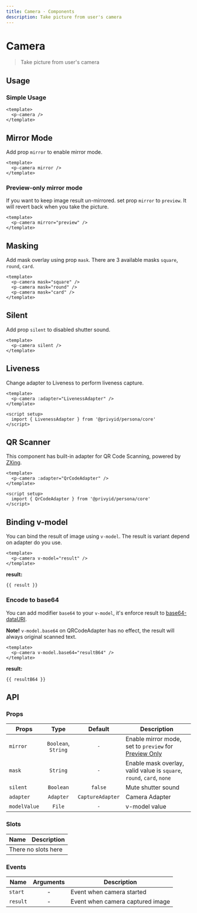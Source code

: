 ```yaml
---
title: Camera · Components
description: Take picture from user's camera
---
```


<script setup>
  import pCamera from './Camera.vue'
  import pBanner from '../banner/Banner.vue'
  import LivenessAdapter from './adapter/liveness'
  import QrCodeAdapter from './adapter/qr-code'
  import { ref } from 'vue'

  const result    = ref()
  const resultB64 = ref()
</script>

# Camera

> Take picture from user's camera

## Usage

### Simple Usage

<preview class="flex-col">
  <p-camera />
</preview>

```vue
<template>
  <p-camera />
</template>
```

## Mirror Mode

Add prop `mirror` to enable mirror mode.

<preview class="flex-col">
  <p-camera mirror />
</preview>

```vue
<template>
  <p-camera mirror />
</template>
```

### Preview-only mirror mode

If you want to keep image result un-mirrored. set prop `mirror` to `preview`. It will revert back when you take the picture.

<preview class="flex-col">
  <p-camera mirror="preview" />
</preview>

```vue
<template>
  <p-camera mirror="preview" />
</template>
```

## Masking

Add mask overlay using prop `mask`. There are 3 available masks `square`, `round`, `card`.

<preview class="flex-col space-y-2">
  <p-camera mask="square" />
  <p-camera mask="round" />
  <p-camera mask="card" />
</preview>

```vue
<template>
  <p-camera mask="square" />
  <p-camera mask="round" />
  <p-camera mask="card" />
</template>
```

## Silent

Add prop `silent` to disabled shutter sound.

<preview class="flex-col">
  <p-camera silent />
</preview>

```vue
<template>
  <p-camera silent />
</template>
```

## Liveness

Change adapter to Liveness to perform liveness capture.

<preview class="flex-col space-y-2">
  <p-camera :adapter="LivenessAdapter" />
</preview>

```vue
<template>
  <p-camera :adapter="LivenessAdapter" />
</template>

<script setup>
  import { LivenessAdapter } from '@privyid/persona/core'
</script>

```

## QR Scanner

This component has built-in adapter for QR Code Scanning, powered by [ZXing](https://github.com/zxing-js/library).

<preview class="flex-col space-y-2">
  <p-camera :adapter="QrCodeAdapter" />
</preview>

```vue
<template>
  <p-camera :adapter="QrCodeAdapter" />
</template>

<script setup>
  import { QrCodeAdapter } from '@privyid/persona/core'
</script>
```

## Binding v-model

You can bind the result of image using `v-model`. The result is variant depend on adapter do you use.

<preview class="flex-col">
  <p-camera v-model="result" />
</preview>

```vue
<template>
  <p-camera v-model="result" />
</template>
```

**result:**

<pre class="truncate"><code>{{ result }}</code></pre>

### Encode to base64

You can add modifier `base64` to your `v-model`, it's enforce result to [base64-dataURI](https://en.wikipedia.org/wiki/Data_URI_scheme).

<p-banner :dismissable="false">
  <b>Note!</b> <code>v-model.base64</code> on QRCodeAdapter has no effect, the result will always original scanned text.
</p-banner>

<preview class="flex-col">
  <p-camera v-model.base64="resultB64" />
</preview>

```vue
<template>
  <p-camera v-model.base64="resultB64" />
</template>
```

**result:**

<pre class="truncate"><code>{{ resultB64 }}</code></pre>

## API

### Props

| Props        |        Type         |     Default      | Description                                                                        |
|--------------|:-------------------:|:----------------:|------------------------------------------------------------------------------------|
| `mirror`     | `Boolean`, `String` |       `-`        | Enable mirror mode, set to `preview` for [Preview Only](#preview-only-mirror-mode) |
| `mask`       |      `String`       |       `-`        | Enable mask overlay, valid value is `square`, `round`, `card`, `none`              |
| `silent`     |      `Boolean`      |     `false`      | Mute shutter sound                                                                 |
| `adapter`    |      `Adapter`      | `CaptureAdapter` | Camera Adapter                                                                     |
| `modelValue` |       `File`        |       `-`        | v-model value                                                                      |

### Slots

<table>
  <thead>
    <tr>
      <th>Name</th>
      <th>Description</th>
    </tr>
  </thead>
  <tbody>
    <tr>
      <td colspan="2" class="text-center">There no slots here</td>
    </tr>
  </tbody>
</table>

### Events

| Name     | Arguments | Description                      |
|----------|:---------:|----------------------------------|
| `start`  |     -     | Event when camera started        |
| `result` |     -     | Event when camera captured image |
